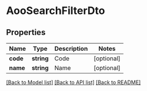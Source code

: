 # AooSearchFilterDto

## Properties
Name | Type | Description | Notes
------------ | ------------- | ------------- | -------------
**code** | **string** | Code | [optional] 
**name** | **string** | Name | [optional] 

[[Back to Model list]](../README.md#documentation-for-models) [[Back to API list]](../README.md#documentation-for-api-endpoints) [[Back to README]](../README.md)


